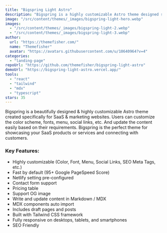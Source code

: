 ```yaml
---
title: "Bigspring Light Astro"
description: "Bigspring is a highly customizable Astro theme designed specifically for SaaS & marketing websites."
image: "/src/content/themes/_images/bigspring-light-hero.webp"
images:
  - "/src/content/themes/_images/bigspring-light-2.webp"
  - "/src/content/themes/_images/bigspring-light-3.webp"
author:
  url: "https://themefisher.com/"
  name: "Themefisher"
  avatar: "https://avatars.githubusercontent.com/u/10640964?v=4"
categories:
  - "landing-page"
repoUrl: "https://github.com/themefisher/bigspring-light-astro"
demoUrl: "https://bigspring-light-astro.vercel.app/"
tools:
  - "react"
  - "tailwind"
  - "mdx"
  - "typescript"
stars: 35
---
```


<p>
  Bigspring is a beautifully designed &amp; highly customizable Astro theme created specifically for
  SaaS &amp; marketing websites. Users can customize the color scheme, fonts, menu, social links,
  etc. And update the content easily based on their requirements. Bigspring is the perfect theme for
  showcasing your SaaS products or services and connecting with customers.
</p>
<h3>Key Features:</h3>
<ul>
  <li>Highly customizable (Color, Font, Menu, Social Links, SEO Meta Tags, etc.)</li>
  <li>Fast by default (95+ Google PageSpeed Score)</li>
  <li>Netlify setting pre-configured</li>
  <li>Contact form support</li>
  <li>Pricing table</li>
  <li>Support OG image</li>
  <li>Write and update content in Markdown / MDX</li>
  <li>MDX components auto import</li>
  <li>Includes draft pages and posts</li>
  <li>Built with Tailwind CSS framework</li>
  <li>Fully responsive on desktops, tablets, and smartphones</li>
  <li>SEO Friendly</li>
</ul>
